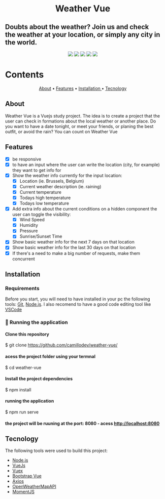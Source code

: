 <h1 align="center">Weather Vue</h1>

## Doubts about the weather? Join us and check the weather at your location, or simply any city in the world.
<p align="center">
 <img src="https://img.shields.io/static/v1?label=vue&message=2.6.11&color=<red>"/>
 <img src="https://img.shields.io/static/v1?label=vuex&message=3.4.0&color=<red>"/>
 <img src="https://img.shields.io/static/v1?label=bootstrap&message=4.5.3&color=<red>"/>
 <img src="https://img.shields.io/static/v1?label=bootstrap-vue&message=2.20.1&color=<red>"/>
 <img src="https://img.shields.io/static/v1?label=momentjs&message=2.29.1&color=<red>"/>
</p>

# Contents

<p align="center">
 <a href="#About">About</a> •
 <a href="#Features">Features</a> • 
 <a href="#Installation">Installation </a>•
 <a href="#Tecnology">Tecnology </a>
</p>

## About

<p> Weather Vue is a Vuejs study project. The idea is to create a project that the user can check in formations about the local weather or another place. Do you want to have a date tonight, or meet your friends, or planing the best outfit, or avoid the rain?  You can count on Weather Vue</p>

## Features

 - [x] be responsive  
 - [x] to have an input where the user can write the location (city, for example) they want to get info for  
 - [x] Show the weather info currently for the input location:
    - [x] Location (ie. Brussels, Belgium)
    - [x] Current weather description (ie. raining)
    - [x] Current temperature
    - [x] Todays high temperature
    - [x] Todays low temperature  

- [x] Add extra info about the current conditions on a hidden component the user can toggle the visibility: 
    - [x]  Wind Speed
    - [x]  Humidity
    - [x]  Pressure
    - [x]  Sunrise/Sunset Time
- [x] Show basic weather info for the next 7 days on that location  
- [x] Show basic weather info for the last 30 days on that location
- [x] If there's a need to make a big number of requests, make them concurrent

## Installation

### Requirements
Before you start, you will need to have installed in your pc the following tools: 
[Git](https://git-scm.com), [Node.js](https://nodejs.org/en/). 
I also recomend to have a good code editing tool like [VSCode](https://code.visualstudio.com/)

### 🎲 Running the application

#### Clone this repository
$ git clone <https://github.com/camillodev/weather-vue/>

#### acess the project folder using your termnal
$ cd weather-vue

#### Install the project dependencies
$ npm install

#### running the application
$ npm run serve

#### the project will be ruuning at the port: 8080 - acess <http://localhost:8080> 


## Tecnology

The following tools were used to build this project:

- [Node.js](https://nodejs.org/en/)
- [VueJs](https://vuejs.org/)
- [Vuex](https://vuex.vuejs.org/)
- [Bootstrap Vue](https://bootstrap-vue.org/)
- [Axios](https://bootstrap-vue.org/)
- [OpenWeatherMapAPI](https://openweathermap.org/)
- [MomentJS](https://momentjs.com/)
